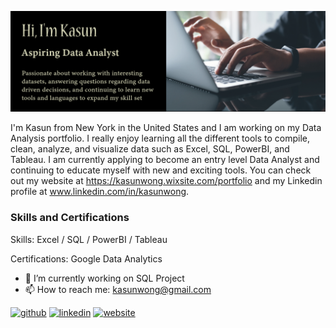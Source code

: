 ![Data Analysis](https://github.com/eTpMaxim/eTpMaxim/blob/main/GitHub%20Banner2.png)

I'm Kasun from New York in the United States and I am working on my Data Analysis portfolio. I really enjoy learning all the different tools to compile, clean, analyze, and visualize data such as Excel, SQL, PowerBI, and Tableau. I am currently applying to become an entry level Data Analyst and continuing to educate myself with new and exciting tools. You can check out my website at https://kasunwong.wixsite.com/portfolio and my Linkedin profile at www.linkedin.com/in/kasunwong.


<h3>Skills and Certifications</h3>
Skills: Excel / SQL / PowerBI / Tableau

Certifications: Google Data Analytics

- 🔭 I’m currently working on SQL Project 
- 📫 How to reach me: kasunwong@gmail.com 


[<img src='https://cdn.jsdelivr.net/npm/simple-icons@3.0.1/icons/github.svg' alt='github' height='40'>](https://github.com/eTpMaxim)  [<img src='https://cdn.jsdelivr.net/npm/simple-icons@3.0.1/icons/linkedin.svg' alt='linkedin' height='40'>](https://www.linkedin.com/in/www.linkedin.com/in/kasunwong/)  [<img src='https://cdn.jsdelivr.net/npm/simple-icons@3.0.1/icons/icloud.svg' alt='website' height='40'>](https://kasunwong.wixsite.com/portfolio)  


